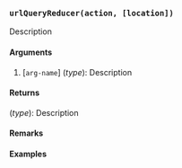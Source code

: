 ### `urlQueryReducer(action, [location])`

Description

#### Arguments

1. [`arg-name`] (*type*): Description

#### Returns

(*type*): Description

#### Remarks


#### Examples
